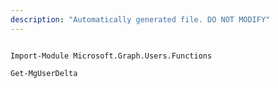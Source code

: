 ```yaml
---
description: "Automatically generated file. DO NOT MODIFY"
---
```


```powershellv1

Import-Module Microsoft.Graph.Users.Functions

Get-MgUserDelta

```